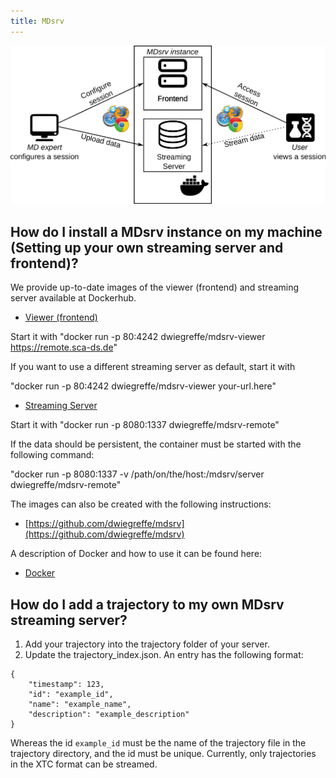 ```yaml
---
title: MDsrv
---
```


<center><img src='images/architecture.png'></center>

<a name="install"></a>
## How do I install a MDsrv instance on my machine (Setting up your own streaming server and frontend)?
We provide up-to-date images of the viewer (frontend) and streaming server available at Dockerhub. 

- [Viewer (frontend)](https://hub.docker.com/r/dwiegreffe/mdsrv-viewer)

Start it with "docker run  -p 80:4242   dwiegreffe/mdsrv-viewer https://remote.sca-ds.de"

If you want to use a different streaming server as default, start it with

"docker run  -p 80:4242   dwiegreffe/mdsrv-viewer your-url.here"

- [Streaming Server](https://hub.docker.com/r/dwiegreffe/mdsrv-remote)

Start it with "docker run -p 8080:1337 dwiegreffe/mdsrv-remote"

If the data should be persistent, the container must be started with the following command:

"docker run  -p 8080:1337  -v /path/on/the/host:/mdsrv/server dwiegreffe/mdsrv-remote"

The images can also be created with the following instructions: 

- [https://github.com/dwiegreffe/mdsrv](https://github.com/dwiegreffe/mdsrv)

A description of Docker and how to use it can be found here: 

- [Docker](https://docs.docker.com/get-started/)

<a name="import-tr-md"></a>
## How do I add a trajectory to my own MDsrv streaming server?

1. Add your trajectory into the trajectory folder of your server.
2. Update the trajectory_index.json. 
An entry has the following format:
```
{
    "timestamp": 123,
    "id": "example_id",
    "name": "example_name",
    "description": "example_description"
}
```

Whereas the id ```example_id``` must be the name of the trajectory file in the trajectory directory, and the id must be unique.
Currently, only trajectories in the XTC format can be streamed.